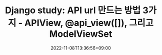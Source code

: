 ---
title: "Django study: API url 만드는 방법 3가지 - APIView, @api_view([]), 그리고 ModelViewSet"
date: 2022-11-08T13:36:56+09:00
draft: true
summary: API url을 만드는 방법으로 APIView, @api_view() 그리고 ModelViewSet을 사용한다. 
tags: ["Django"]
categories: ["Django"]
---